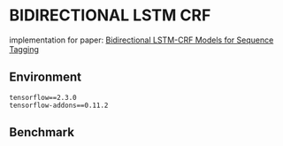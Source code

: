# BIDIRECTIONAL LSTM CRF

implementation for paper: [Bidirectional LSTM-CRF Models for Sequence Tagging](https://arxiv.org/pdf/1508.01991.pdf)

## Environment

```Plain Text
tensorflow==2.3.0
tensorflow-addons==0.11.2
```

## Benchmark
